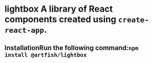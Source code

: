# lightbox A library of React components created using `create-react-app`.

## InstallationRun the following command:`npm install @artfish/lightbox`